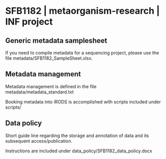 # SFB1182 | metaorganism-research | INF project


## Generic metadata samplesheet

If you need to compile metadata for a sequencing project, please use the file metadata/SFB1182_SampleSheet.xlsx.

## Metadata management

Metadata management is defined in the file metadata/metadata_standard.txt

Booking metadata into iRODS is accomplished with scripts included under scripts/

## Data policy

Short guide line regarding the storage and annotation of data and its subsequent access/publication.

Instructions are included under data_policy/SFB1182_data_policy.docx
